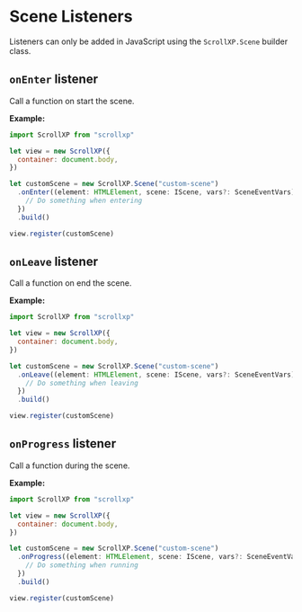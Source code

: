 # Scene Listeners

Listeners can only be added in JavaScript using the `ScrollXP.Scene` builder class.

## `onEnter` listener

Call a function on start the scene.

**Example:**

```js
import ScrollXP from "scrollxp"

let view = new ScrollXP({
  container: document.body,
})

let customScene = new ScrollXP.Scene("custom-scene")
  .onEnter((element: HTMLElement, scene: IScene, vars?: SceneEventVars) => {
    // Do something when entering
  })
  .build()

view.register(customScene)
```

## `onLeave` listener

Call a function on end the scene.

**Example:**

```js
import ScrollXP from "scrollxp"

let view = new ScrollXP({
  container: document.body,
})

let customScene = new ScrollXP.Scene("custom-scene")
  .onLeave((element: HTMLElement, scene: IScene, vars?: SceneEventVars) => {
    // Do something when leaving
  })
  .build()

view.register(customScene)
```

## `onProgress` listener

Call a function during the scene.

**Example:**

```js
import ScrollXP from "scrollxp"

let view = new ScrollXP({
  container: document.body,
})

let customScene = new ScrollXP.Scene("custom-scene")
  .onProgress((element: HTMLElement, scene: IScene, vars?: SceneEventVars) => {
    // Do something when running
  })
  .build()

view.register(customScene)
```
